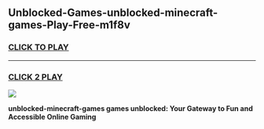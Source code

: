 
## Unblocked-Games-unblocked-minecraft-games-Play-Free-m1f8v
<h3>
<a href="https://premium76.site?title=unblocked-minecraft-games&ref=10A">CLICK TO PLAY</a></h3>
<hr>

<h3>
<a href="https://premium76.site?title=unblocked-minecraft-games&ref=10A">CLICK 2 PLAY</a>
  
</h3>

<a href="https://premium76.site?title=unblocked-minecraft-games&ref=10A"><img src="https://clearcache.store/games.png"></a>


**unblocked-minecraft-games games unblocked: Your Gateway to Fun and Accessible Online Gaming**
